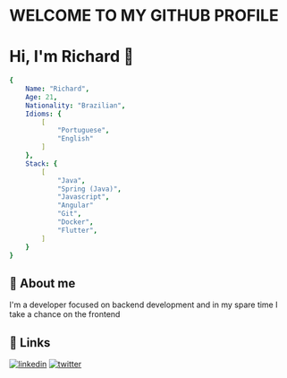 
# WELCOME TO MY GITHUB PROFILE

# Hi, I'm Richard 👋

```yaml
{
    Name: "Richard",
    Age: 21,
    Nationality: "Brazilian",
    Idioms: {
        [
            "Portuguese",
            "English"
        ]
    },
    Stack: {
        [
            "Java",
            "Spring (Java)",
            "Javascript",
            "Angular"
            "Git",
            "Docker",
            "Flutter",
        ]
    }
}
```

## 🚀 About me
I'm a developer focused on backend development and in my spare time I take a chance on the frontend 


## 🔗 Links
[![linkedin](https://img.shields.io/badge/linkedin-0A66C2?style=for-the-badge&logo=linkedin&logoColor=white)](https://www.linkedin.com/in/richardprandt)
[![twitter](https://img.shields.io/badge/twitter-1DA1F2?style=for-the-badge&logo=twitter&logoColor=white)](https://twitter.com/prandtr)

